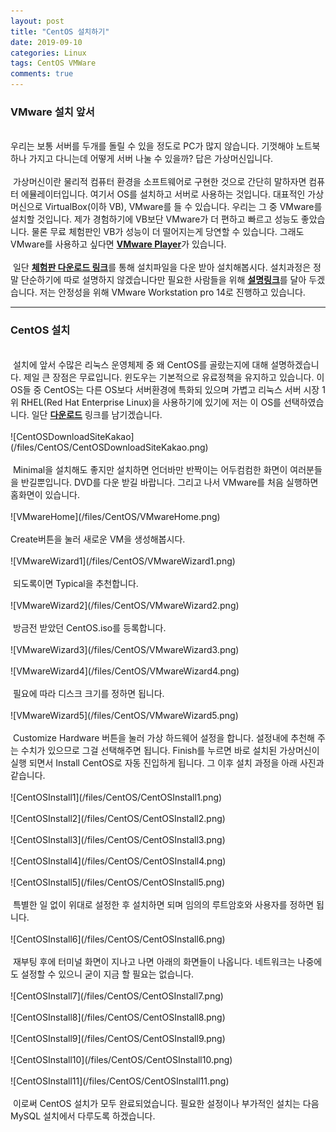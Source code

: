 ```yaml
---
layout: post
title: "CentOS 설치하기"
date: 2019-09-10
categories: Linux
tags: CentOS VMWare
comments: true
---
```

<div style="display:none;">
서버를 나누는 이유
VMWare를 설치하는 이유
CentOS를 고른 이유와 설명
MySQL를 고른 이유와 설명
CentOS 설치과정
MySQL 설치과정
MySQL 세팅
PuTTY 사용법
MySQL WorkBench 설치와 사용법
</div>
<h3>VMware 설치 앞서</h3>
<br> 
우리는 보통 서버를 두개를 돌릴 수 있을 정도로 PC가 많지 않습니다. 기껏해야 노트북 하나 가지고 다니는데 어떻게 서버 나눌 수 있을까? 답은 가상머신입니다. 
<br><br>
&nbsp;가상머신이란 물리적 컴퓨터 환경을 소프트웨어로 구현한 것으로 간단히 말하자면 컴퓨터 에뮬레이터입니다. 여기서 OS를 설치하고 서버로 사용하는 것입니다. 대표적인 가상 머신으로 VirtualBox(이하 VB), VMware를 들 수 있습니다. 우리는 그 중 VMware를 설치할 것입니다. 제가 경험하기에 VB보단 VMware가 더 편하고 빠르고 성능도 좋았습니다. 물론 무료 체험판인 VB가 성능이 더 떨어지는게 당연할 수 있습니다. 그래도 VMware를 사용하고 싶다면 <b><a href="https://www.vmware.com/kr/products/workstation-player/workstation-player-evaluation.html">VMware Player</a></b>가 있습니다. 
<br><br>
&nbsp;일단 <b><a href="https://www.vmware.com/kr/products/workstation-pro/workstation-pro-evaluation.html">체험판 다운로드 링크</a></b>를 통해 설치파일을 다운 받아 설치해봅시다. 설치과정은 정말 단순하기에 따로 설명하지 않겠습니다만 필요한 사람들을 위해 <b><a href="https://m.blog.naver.com/PostView.nhn?blogId=bellship99&logNo=221164040584&proxyReferer=https%3A%2F%2Fwww.google.com%2F">설명링크</a></b>를 달아 두겠습니다. 저는 안정성을 위해 VMware Workstation pro 14로 진행하고 있습니다.
<hr class="divider">
<h3>CentOS 설치</h3>
<br> 
&nbsp;설치에 앞서 수많은 리눅스 운영체제 중 왜 CentOS를 골랐는지에 대해 설명하겠습니다. 제일 큰 장점은 무료입니다. 윈도우는 기본적으로 유료정책을 유지하고 있습니다. 이 OS들 중 CentOS는 다른 OS보다 서버환경에 특화되 있으며 가볍고 리눅스 서버 시장 1위 RHEL(Red Hat Enterprise Linux)을 사용하기에 있기에 저는 이 OS를 선택하였습니다. 일단 <b><a href="http://mirror.kakao.com/centos/7.6.1810/isos/x86_64/">다운로드</a></b> 링크를 남기겠습니다. 
<br><br>
![CentOSDownloadSiteKakao](/files/CentOS/CentOSDownloadSiteKakao.png)
<br><br>
&nbsp;Minimal을 설치해도 좋지만 설치하면 언더바만 반짝이는 어두컴컴한 화면이 여러분들을 반길뿐입니다. DVD를 다운 받길 바랍니다. 그리고 나서 VMware를 처음 실행하면 홈화면이 있습니다. 
<br><br>
![VMwareHome](/files/CentOS/VMwareHome.png)
<br><br>
Create버튼을 눌러 새로운 VM을 생성해봅시다.
<br><br>
![VMwareWizard1](/files/CentOS/VMwareWizard1.png)
<br><br>
&nbsp;되도록이면 Typical을 추천합니다.
<br><br>
![VMwareWizard2](/files/CentOS/VMwareWizard2.png)
<br><br>
&nbsp;방금전 받았던 CentOS.iso를 등록합니다.
<br><br>
![VMwareWizard3](/files/CentOS/VMwareWizard3.png)
<br><br>
![VMwareWizard4](/files/CentOS/VMwareWizard4.png)
<br><br>
&nbsp;필요에 따라 디스크 크기를 정하면 됩니다.
<br><br>
![VMwareWizard5](/files/CentOS/VMwareWizard5.png)
<br><br>
&nbsp;Customize Hardware 버튼을 눌러 가상 하드웨어 설정을 합니다. 설정내에 추천해 주는 수치가 있으므로 그걸 선택해주면 됩니다. Finish를 누르면 바로 설치된 가상머신이 실행 되면서 Install CentOS로 자동 진입하게 됩니다. 그 이후 설치 과정을 아래 사진과 같습니다.
<br><br>
![CentOSInstall1](/files/CentOS/CentOSInstall1.png)
<br><br>
![CentOSInstall2](/files/CentOS/CentOSInstall2.png)
<br><br>
![CentOSInstall3](/files/CentOS/CentOSInstall3.png)
<br><br>
![CentOSInstall4](/files/CentOS/CentOSInstall4.png)
<br><br>
![CentOSInstall5](/files/CentOS/CentOSInstall5.png)
<br><br>
&nbsp;특별한 일 없이 위대로 설정한 후 설치하면 되며 임의의 루트암호와 사용자를 정하면 됩니다.
<br><br>
![CentOSInstall6](/files/CentOS/CentOSInstall6.png)
<br><br>
&nbsp;재부팅 후에 터미널 화면이 지나고 나면 아래의 화면들이 나옵니다. 네트워크는 나중에도 설정할 수 있으니 굳이 지금 할 필요는 없습니다.
<br><br>
![CentOSInstall7](/files/CentOS/CentOSInstall7.png)
<br><br>
![CentOSInstall8](/files/CentOS/CentOSInstall8.png)
<br><br>
![CentOSInstall9](/files/CentOS/CentOSInstall9.png)
<br><br>
![CentOSInstall10](/files/CentOS/CentOSInstall10.png)
<br><br>
![CentOSInstall11](/files/CentOS/CentOSInstall11.png)
<br><br>
&nbsp;이로써 CentOS 설치가 모두 완료되었습니다. 필요한 설정이나 부가적인 설치는 다음 MySQL 설치에서 다루도록 하겠습니다.
<div style="display:none;">
</div>